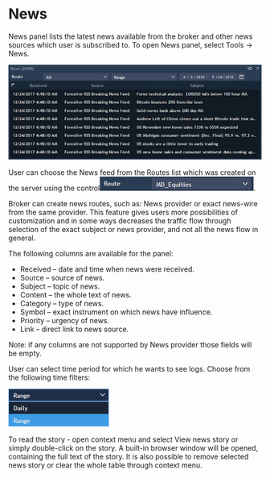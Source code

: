 # News

News panel lists the latest news available from the broker and other news sources which user is subscribed to. To open News panel, select Tools -&gt; News.

![](../../.gitbook/assets/news-links.png)


User can choose the News feed from the Routes list which was created on the server using the control![](../../.gitbook/assets/screenshot_1%20%283%29.png).


Broker can create news routes, such as: News provider or exact news-wire from the same provider. This feature gives users more possibilities of customization and in some ways decreases the traffic flow through selection of the exact subject or news provider, and not all the news flow in general.

The following columns are available for the panel:

* Received – date and time when news were received.
* Source – source of news.
* Subject – topic of news.
* Content – the whole text of news.
* Category – type of news.
* Symbol – exact instrument on which news have influence.
* Priority – urgency of news.
* Link – direct link to news source.

Note: if any columns are not supported by News provider those fields will be empty.

User can select time period for which he wants to see logs. Choose from the following time filters:

![](../../.gitbook/assets/untitled.png)


To read the story - open context menu and select View news story or simply double-click on the story. A built-in browser window will be opened, containing the full text of the story. It is also possible to remove selected news story or clear the whole table through context menu.



